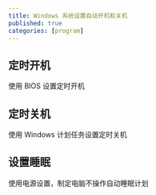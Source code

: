 ```yaml
---
title: Windows 系统设置自动开机和关机
published: true
categories: [program]
---
```


## 定时开机
>
使用 BIOS 设置定时开机

## 定时关机
>
使用 Windows 计划任务设置定时关机

## 设置睡眠
>
使用电源设置，制定电脑不操作自动睡眠计划
